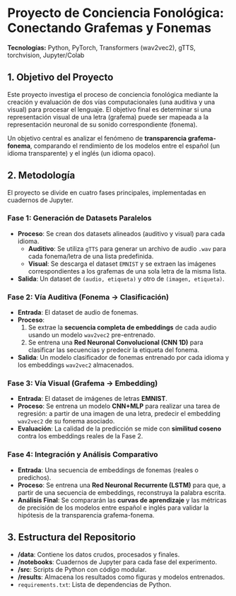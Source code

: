 # Proyecto de Conciencia Fonológica: Conectando Grafemas y Fonemas

**Tecnologías:** Python, PyTorch, Transformers (wav2vec2), gTTS, torchvision, Jupyter/Colab

## 1. Objetivo del Proyecto

Este proyecto investiga el proceso de conciencia fonológica mediante la creación y evaluación de dos vías computacionales (una auditiva y una visual) para procesar el lenguaje. El objetivo final es determinar si una representación visual de una letra (grafema) puede ser mapeada a la representación neuronal de su sonido correspondiente (fonema).

Un objetivo central es analizar el fenómeno de **transparencia grafema-fonema**, comparando el rendimiento de los modelos entre el español (un idioma transparente) y el inglés (un idioma opaco).

## 2. Metodología

El proyecto se divide en cuatro fases principales, implementadas en cuadernos de Jupyter.

### Fase 1: Generación de Datasets Paralelos

- **Proceso**: Se crean dos datasets alineados (auditivo y visual) para cada idioma.
  - **Auditivo**: Se utiliza `gTTS` para generar un archivo de audio `.wav` para cada fonema/letra de una lista predefinida.
  - **Visual**: Se descarga el dataset `EMNIST` y se extraen las imágenes correspondientes a los grafemas de una sola letra de la misma lista.
- **Salida**: Un dataset de `(audio, etiqueta)` y otro de `(imagen, etiqueta)`.

### Fase 2: Vía Auditiva (Fonema -> Clasificación)

- **Entrada**: El dataset de audio de fonemas.
- **Proceso**:
  1.  Se extrae la **secuencia completa de embeddings** de cada audio usando un modelo `wav2vec2` pre-entrenado.
  2.  Se entrena una **Red Neuronal Convolucional (CNN 1D)** para clasificar las secuencias y predecir la etiqueta del fonema.
- **Salida**: Un modelo clasificador de fonemas entrenado por cada idioma y los embeddings `wav2vec2` almacenados.

### Fase 3: Vía Visual (Grafema -> Embedding)

- **Entrada**: El dataset de imágenes de letras **EMNIST**.
- **Proceso**: Se entrena un modelo **CNN+MLP** para realizar una tarea de regresión: a partir de una imagen de una letra, predecir el embedding `wav2vec2` de su fonema asociado.
- **Evaluación**: La calidad de la predicción se mide con **similitud coseno** contra los embeddings reales de la Fase 2.

### Fase 4: Integración y Análisis Comparativo

- **Entrada**: Una secuencia de embeddings de fonemas (reales o predichos).
- **Proceso**: Se entrena una **Red Neuronal Recurrente (LSTM)** para que, a partir de una secuencia de embeddings, reconstruya la palabra escrita.
- **Análisis Final**: Se compararán las **curvas de aprendizaje** y las métricas de precisión de los modelos entre español e inglés para validar la hipótesis de la transparencia grafema-fonema.

## 3. Estructura del Repositorio

- **/data**: Contiene los datos crudos, procesados y finales.
- **/notebooks**: Cuadernos de Jupyter para cada fase del experimento.
- **/src**: Scripts de Python con código modular.
- **/results**: Almacena los resultados como figuras y modelos entrenados.
- `requirements.txt`: Lista de dependencias de Python.
